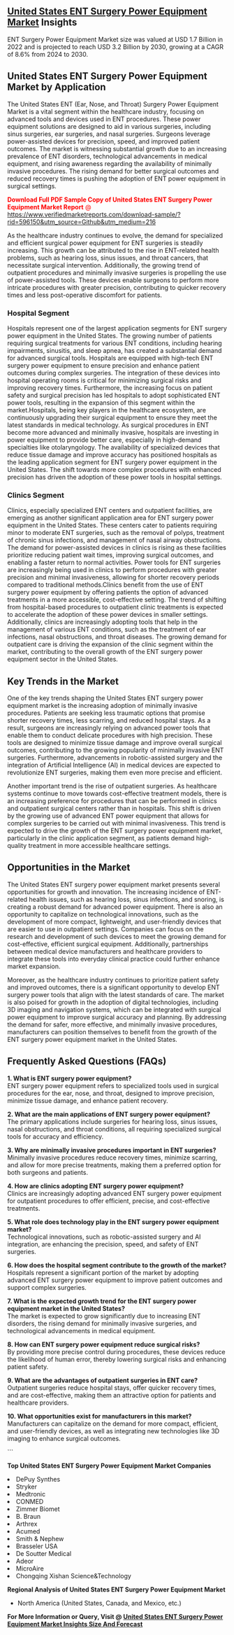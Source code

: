 <h2><a href="https://www.verifiedmarketreports.com/download-sample/?rid=596150&amp;utm_source=Github&amp;utm_medium=216" target="_blank">United States ENT Surgery Power Equipment Market</a> Insights</h2><p>ENT Surgery Power Equipment Market size was valued at USD 1.7 Billion in 2022 and is projected to reach USD 3.2 Billion by 2030, growing at a CAGR of 8.6% from 2024 to 2030.</p><p><h2>United States ENT Surgery Power Equipment Market by Application</h2><p>The United States ENT (Ear, Nose, and Throat) Surgery Power Equipment Market is a vital segment within the healthcare industry, focusing on advanced tools and devices used in ENT procedures. These power equipment solutions are designed to aid in various surgeries, including sinus surgeries, ear surgeries, and nasal surgeries. Surgeons leverage power-assisted devices for precision, speed, and improved patient outcomes. The market is witnessing substantial growth due to an increasing prevalence of ENT disorders, technological advancements in medical equipment, and rising awareness regarding the availability of minimally invasive procedures. The rising demand for better surgical outcomes and reduced recovery times is pushing the adoption of ENT power equipment in surgical settings. <p><span class=""><span style="color: #ff0000;"><strong>Download Full PDF Sample Copy of United States ENT Surgery Power Equipment Market Report</strong> @ </span><a href="https://www.verifiedmarketreports.com/download-sample/?rid=596150&amp;utm_source=Github&amp;utm_medium=216" target="_blank">https://www.verifiedmarketreports.com/download-sample/?rid=596150&amp;utm_source=Github&amp;utm_medium=216</a></span></p>As the healthcare industry continues to evolve, the demand for specialized and efficient surgical power equipment for ENT surgeries is steadily increasing. This growth can be attributed to the rise in ENT-related health problems, such as hearing loss, sinus issues, and throat cancers, that necessitate surgical intervention. Additionally, the growing trend of outpatient procedures and minimally invasive surgeries is propelling the use of power-assisted tools. These devices enable surgeons to perform more intricate procedures with greater precision, contributing to quicker recovery times and less post-operative discomfort for patients.</p><h3>Hospital Segment</h3><p>Hospitals represent one of the largest application segments for ENT surgery power equipment in the United States. The growing number of patients requiring surgical treatments for various ENT conditions, including hearing impairments, sinusitis, and sleep apnea, has created a substantial demand for advanced surgical tools. Hospitals are equipped with high-tech ENT surgery power equipment to ensure precision and enhance patient outcomes during complex surgeries. The integration of these devices into hospital operating rooms is critical for minimizing surgical risks and improving recovery times. Furthermore, the increasing focus on patient safety and surgical precision has led hospitals to adopt sophisticated ENT power tools, resulting in the expansion of this segment within the market.Hospitals, being key players in the healthcare ecosystem, are continuously upgrading their surgical equipment to ensure they meet the latest standards in medical technology. As surgical procedures in ENT become more advanced and minimally invasive, hospitals are investing in power equipment to provide better care, especially in high-demand specialties like otolaryngology. The availability of specialized devices that reduce tissue damage and improve accuracy has positioned hospitals as the leading application segment for ENT surgery power equipment in the United States. The shift towards more complex procedures with enhanced precision has driven the adoption of these power tools in hospital settings.</p><h3>Clinics Segment</h3><p>Clinics, especially specialized ENT centers and outpatient facilities, are emerging as another significant application area for ENT surgery power equipment in the United States. These centers cater to patients requiring minor to moderate ENT surgeries, such as the removal of polyps, treatment of chronic sinus infections, and management of nasal airway obstructions. The demand for power-assisted devices in clinics is rising as these facilities prioritize reducing patient wait times, improving surgical outcomes, and enabling a faster return to normal activities. Power tools for ENT surgeries are increasingly being used in clinics to perform procedures with greater precision and minimal invasiveness, allowing for shorter recovery periods compared to traditional methods.Clinics benefit from the use of ENT surgery power equipment by offering patients the option of advanced treatments in a more accessible, cost-effective setting. The trend of shifting from hospital-based procedures to outpatient clinic treatments is expected to accelerate the adoption of these power devices in smaller settings. Additionally, clinics are increasingly adopting tools that help in the management of various ENT conditions, such as the treatment of ear infections, nasal obstructions, and throat diseases. The growing demand for outpatient care is driving the expansion of the clinic segment within the market, contributing to the overall growth of the ENT surgery power equipment sector in the United States.</p><h2>Key Trends in the Market</h2><p>One of the key trends shaping the United States ENT surgery power equipment market is the increasing adoption of minimally invasive procedures. Patients are seeking less traumatic options that promise shorter recovery times, less scarring, and reduced hospital stays. As a result, surgeons are increasingly relying on advanced power tools that enable them to conduct delicate procedures with high precision. These tools are designed to minimize tissue damage and improve overall surgical outcomes, contributing to the growing popularity of minimally invasive ENT surgeries. Furthermore, advancements in robotic-assisted surgery and the integration of Artificial Intelligence (AI) in medical devices are expected to revolutionize ENT surgeries, making them even more precise and efficient.</p><p>Another important trend is the rise of outpatient surgeries. As healthcare systems continue to move towards cost-effective treatment models, there is an increasing preference for procedures that can be performed in clinics and outpatient surgical centers rather than in hospitals. This shift is driven by the growing use of advanced ENT power equipment that allows for complex surgeries to be carried out with minimal invasiveness. This trend is expected to drive the growth of the ENT surgery power equipment market, particularly in the clinic application segment, as patients demand high-quality treatment in more accessible healthcare settings.</p><h2>Opportunities in the Market</h2><p>The United States ENT surgery power equipment market presents several opportunities for growth and innovation. The increasing incidence of ENT-related health issues, such as hearing loss, sinus infections, and snoring, is creating a robust demand for advanced power equipment. There is also an opportunity to capitalize on technological innovations, such as the development of more compact, lightweight, and user-friendly devices that are easier to use in outpatient settings. Companies can focus on the research and development of such devices to meet the growing demand for cost-effective, efficient surgical equipment. Additionally, partnerships between medical device manufacturers and healthcare providers to integrate these tools into everyday clinical practice could further enhance market expansion.</p><p>Moreover, as the healthcare industry continues to prioritize patient safety and improved outcomes, there is a significant opportunity to develop ENT surgery power tools that align with the latest standards of care. The market is also poised for growth in the adoption of digital technologies, including 3D imaging and navigation systems, which can be integrated with surgical power equipment to improve surgical accuracy and planning. By addressing the demand for safer, more effective, and minimally invasive procedures, manufacturers can position themselves to benefit from the growth of the ENT surgery power equipment market in the United States.</p><h2>Frequently Asked Questions (FAQs)</h2><p><strong>1. What is ENT surgery power equipment?</strong><br>ENT surgery power equipment refers to specialized tools used in surgical procedures for the ear, nose, and throat, designed to improve precision, minimize tissue damage, and enhance patient recovery.</p><p><strong>2. What are the main applications of ENT surgery power equipment?</strong><br>The primary applications include surgeries for hearing loss, sinus issues, nasal obstructions, and throat conditions, all requiring specialized surgical tools for accuracy and efficiency.</p><p><strong>3. Why are minimally invasive procedures important in ENT surgeries?</strong><br>Minimally invasive procedures reduce recovery times, minimize scarring, and allow for more precise treatments, making them a preferred option for both surgeons and patients.</p><p><strong>4. How are clinics adopting ENT surgery power equipment?</strong><br>Clinics are increasingly adopting advanced ENT surgery power equipment for outpatient procedures to offer efficient, precise, and cost-effective treatments.</p><p><strong>5. What role does technology play in the ENT surgery power equipment market?</strong><br>Technological innovations, such as robotic-assisted surgery and AI integration, are enhancing the precision, speed, and safety of ENT surgeries.</p><p><strong>6. How does the hospital segment contribute to the growth of the market?</strong><br>Hospitals represent a significant portion of the market by adopting advanced ENT surgery power equipment to improve patient outcomes and support complex surgeries.</p><p><strong>7. What is the expected growth trend for the ENT surgery power equipment market in the United States?</strong><br>The market is expected to grow significantly due to increasing ENT disorders, the rising demand for minimally invasive surgeries, and technological advancements in medical equipment.</p><p><strong>8. How can ENT surgery power equipment reduce surgical risks?</strong><br>By providing more precise control during procedures, these devices reduce the likelihood of human error, thereby lowering surgical risks and enhancing patient safety.</p><p><strong>9. What are the advantages of outpatient surgeries in ENT care?</strong><br>Outpatient surgeries reduce hospital stays, offer quicker recovery times, and are cost-effective, making them an attractive option for patients and healthcare providers.</p><p><strong>10. What opportunities exist for manufacturers in this market?</strong><br>Manufacturers can capitalize on the demand for more compact, efficient, and user-friendly devices, as well as integrating new technologies like 3D imaging to enhance surgical outcomes.</p>```</p><p><strong>Top United States ENT Surgery Power Equipment Market Companies</strong></p><div data-test-id=""><p><li>DePuy Synthes</li><li> Stryker</li><li> Medtronic</li><li> CONMED</li><li> Zimmer Biomet</li><li> B. Braun</li><li> Arthrex</li><li> Acumed</li><li> Smith & Nephew</li><li> Brasseler USA</li><li> De Soutter Medical</li><li> Adeor</li><li> MicroAire</li><li> Chongqing Xishan Science&Technology</li></p><div><strong>Regional Analysis of&nbsp;United States ENT Surgery Power Equipment Market</strong></div><ul><li dir="ltr"><p dir="ltr">North America&nbsp;(United States, Canada, and Mexico, etc.)</p></li></ul><p><strong>For More Information or Query, Visit @&nbsp;</strong><strong><a href="https://www.verifiedmarketreports.com/product/ent-surgery-power-equipment-market/?utm_source=Github&amp;utm_medium=216" target="_blank">United States ENT Surgery Power Equipment Market Insights Size And Forecast</a></strong></p></div>
